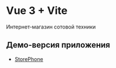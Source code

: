 # Vue 3 + Vite

Интернет-магазин сотовой техники

## Демо-версия приложения

- [StorePhone](https://store-phone77.netlify.app/)
